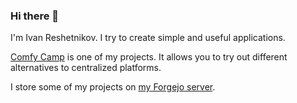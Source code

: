 ### Hi there 👋

I'm Ivan Reshetnikov.
I try to create simple and useful applications.

[Comfy Camp](https://comfycamp.space) is one of my projects.
It allows you to try out different alternatives to centralized platforms.

I store some of my projects on [my Forgejo server](https://git.comfycamp.space/lumin).
